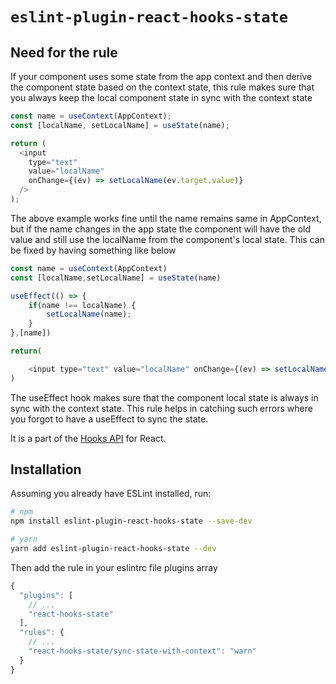 # `eslint-plugin-react-hooks-state`

## Need for the rule

If your component uses some state from the app context and then derive the component state based on the context state, this rule makes sure that you always keep the local component state in sync with the context state

```js
const name = useContext(AppContext);
const [localName, setLocalName] = useState(name);

return (
  <input
    type="text"
    value="localName"
    onChange={(ev) => setLocalName(ev.target.value)}
  />
);
```

The above example works fine until the name remains same in AppContext, but if the name changes in the app state the component will have the old value and still use the localName from the component's local state. This can be fixed by having something like below

```js
const name = useContext(AppContext)
const [localName,setLocalName] = useState(name)

useEffect(() => {
    if(name !== localName) {
        setLocalName(name);
    }
},[name])

return(

    <input type="text" value="localName" onChange={(ev) => setLocalName(ev.target.value) }>
)

```

The useEffect hook makes sure that the component local state is always in sync with the context state. This rule helps in catching such errors where you forgot to have a useEffect to sync the state.

It is a part of the [Hooks API](https://reactjs.org/docs/hooks-intro.html) for React.

## Installation

Assuming you already have ESLint installed, run:

```sh
# npm
npm install eslint-plugin-react-hooks-state --save-dev

# yarn
yarn add eslint-plugin-react-hooks-state --dev
```

Then add the rule in your eslintrc file plugins array

```js
{
  "plugins": [
    // ...
    "react-hooks-state"
  ],
  "rules": {
    // ...
    "react-hooks-state/sync-state-with-context": "warn"
  }
}
```
